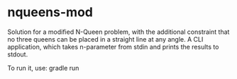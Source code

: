# nqueens-mod
Solution for a modified N-Queen problem, with the additional constraint that no three queens can be placed in a straight line at any angle.
A CLI application, which takes n-parameter from stdin and prints the results to stdout.

To run it, use: gradle run
